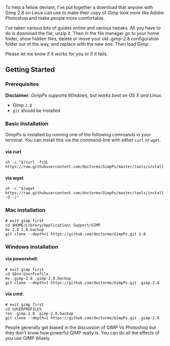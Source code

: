 To help a fellow deviant, I've put together a download that anyone with Gimp 2.8 on Linux can use to make their copy of Gimp look more like Adobe Photoshop and make people more comfortable.

I've taken various bits of guides online and various tweaks.
All you have to do is download the file, unzip it.
Then in the file manager go to your home folder, show hidden files, delete or move your old .gimp-2.8 configuration folder out of the way, and replace with the new one.
Then load Gimp.

Please let me know if it works for you or if it fails.

## Getting Started

### Prerequisites

__Disclaimer:__ _GimpPs supports Windows, but works best on OS X and Linux._

* Gimp `2.8`
* `git` should be installed

### Basic Installation

GimpPs is installed by running one of the following commands in your terminal. You can install this via the command-line with either `curl` or `wget`.

#### via curl

```shell
sh -c "$(curl -fsSL https://raw.githubusercontent.com/doctormo/GimpPs/master/tools/install.sh)"
```

#### via wget

```shell
sh -c "$(wget https://raw.githubusercontent.com/doctormo/GimpPs/master/tools/install.sh -O -)"
```

### Mac installation

	# exit gimp first
	cd $HOME/Library/Application\ Support/GIMP
	mv 2.8 2.8.backup
	git clone --depth=1 https://github.com/doctormo/GimpPs.git 2.8

### Windows installation

#### via powershell:

	# exit gimp first
	cd $Env:UserProfile
	mv .gimp-2.8 .gimp-2.8.backup
	git clone --depth=1 https://github.com/doctormo/GimpPs.git .gimp-2.8

#### via cmd:

	# exit gimp first
	cd %USERPROFILE%
	ren .gimp-2.8 .gimp-2.8.backup
	git clone --depth=1 https://github.com/doctormo/GimpPs.git .gimp-2.8
People generally get biased in the discussion of GIMP Vs Photoshop but they don't know how powerful GIMP really is. You can do all the effects of you use GIMP Wisely.
